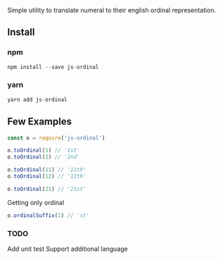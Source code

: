 Simple utility to translate numeral to their english ordinal representation.

## Install

### npm

```js
npm install --save js-ordinal
```

### yarn

```js
yarn add js-ordinal
```

## Few Examples

``` javascript
const o = require('js-ordinal')

o.toOrdinal(1) // '1st'
o.toOrdinal(2) // '2nd'

o.toOrdinal(11) // '11th'
o.toOrdinal(12) // '12th'

o.toOrdinal(21) // '21st'
```

Getting only ordinal

``` javascript
o.ordinalSuffix(1) // 'st'
```

### TODO
Add unit test
Support additional language